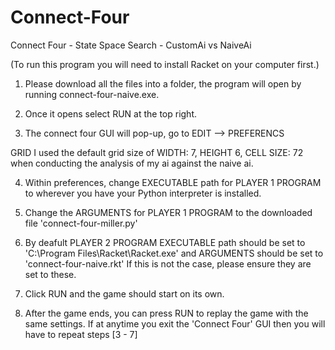 # Connect-Four
Connect Four - State Space Search - CustomAi vs NaiveAi

(To run this program you will need to install Racket on your computer first.) 
1. Please download all the files into a folder, the program will open by running connect-four-naive.exe. 

2. Once it opens select RUN at the top right. 

3. The connect four GUI will pop-up, go to EDIT --> PREFERENCS
  
GRID
I used the default grid size of WIDTH: 7, HEIGHT 6, CELL SIZE: 72 when conducting the analysis of my ai against the naive ai.

4. Within preferences, change EXECUTABLE path for PLAYER 1 PROGRAM to wherever you have your Python interpreter is installed.

5. Change the ARGUMENTS for PLAYER 1 PROGRAM to the downloaded file 'connect-four-miller.py'

6. By deafult PLAYER 2 PROGRAM EXECUTABLE path should be set to 'C:\Program Files\Racket\Racket.exe' and ARGUMENTS should be set to 'connect-four-naive.rkt' If this is not the case, please ensure they are set to these.

7. Click RUN and the game should start on its own.

8. After the game ends, you can press RUN to replay the game with the same settings. If at anytime you exit the 'Connect Four' GUI then you will have to repeat steps [3 - 7] 



